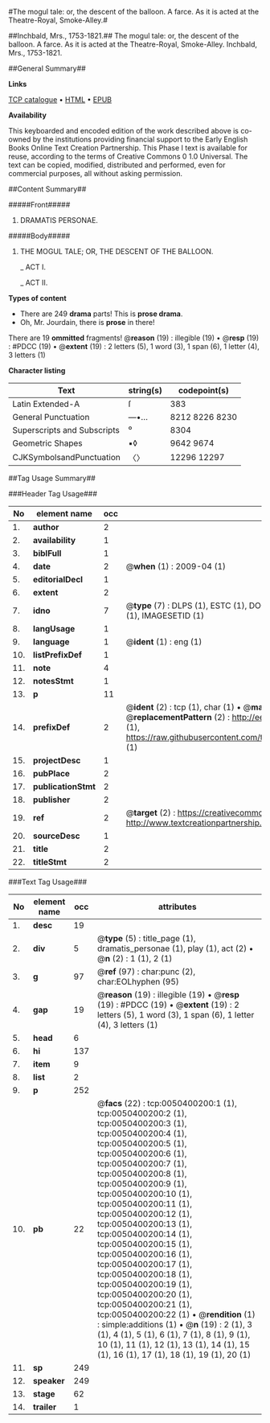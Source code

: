 #The mogul tale: or, the descent of the balloon. A farce. As it is acted at the Theatre-Royal, Smoke-Alley.#

##Inchbald, Mrs., 1753-1821.##
The mogul tale: or, the descent of the balloon. A farce. As it is acted at the Theatre-Royal, Smoke-Alley.
Inchbald, Mrs., 1753-1821.

##General Summary##

**Links**

[TCP catalogue](http://www.ota.ox.ac.uk/tcp/)  • 
[HTML](http://tei.it.ox.ac.uk/tcp/Texts-HTML/free/004/004878383.html)  • 
[EPUB](http://tei.it.ox.ac.uk/tcp/Texts-EPUB/free/004/004878383.epub)

**Availability**

This keyboarded and encoded edition of the
	       work described above is co-owned by the institutions
	       providing financial support to the Early English Books
	       Online Text Creation Partnership. This Phase I text is
	       available for reuse, according to the terms of Creative
	       Commons 0 1.0 Universal. The text can be copied,
	       modified, distributed and performed, even for
	       commercial purposes, all without asking permission.


##Content Summary##

#####Front#####

1. DRAMATIS PERSONAE.

#####Body#####

1. THE MOGUL TALE; OR, THE DESCENT OF THE BALLOON.

    _ ACT I.

    _ ACT II.

**Types of content**

  * There are 249 **drama** parts! This is **prose drama**.
  * Oh, Mr. Jourdain, there is **prose** in there!

There are 19 **ommitted** fragments! 
 @__reason__ (19) : illegible (19)  •  @__resp__ (19) : #PDCC (19)  •  @__extent__ (19) : 2 letters (5), 1 word (3), 1 span (6), 1 letter (4), 3 letters (1)

**Character listing**


|Text|string(s)|codepoint(s)|
|---|---|---|
|Latin Extended-A|ſ|383|
|General Punctuation|—•…|8212 8226 8230|
|Superscripts             and Subscripts|⁰|8304|
|Geometric Shapes|▪◊|9642 9674|
|CJKSymbolsandPunctuation|〈〉|12296 12297|

##Tag Usage Summary##

###Header Tag Usage###

|No|element name|occ|attributes|
|---|---|---|---|
|1.|__author__|2||
|2.|__availability__|1||
|3.|__biblFull__|1||
|4.|__date__|2| @__when__ (1) : 2009-04 (1)|
|5.|__editorialDecl__|1||
|6.|__extent__|2||
|7.|__idno__|7| @__type__ (7) : DLPS (1), ESTC (1), DOCNO (1), TCP (1), GALEDOCNO (1), CONTENTSET (1), IMAGESETID (1)|
|8.|__langUsage__|1||
|9.|__language__|1| @__ident__ (1) : eng (1)|
|10.|__listPrefixDef__|1||
|11.|__note__|4||
|12.|__notesStmt__|1||
|13.|__p__|11||
|14.|__prefixDef__|2| @__ident__ (2) : tcp (1), char (1)  •  @__matchPattern__ (2) : ([0-9\-]+):([0-9IVX]+) (1), (.+) (1)  •  @__replacementPattern__ (2) : http://eebo.chadwyck.com/downloadtiff?vid=$1&page=$2 (1), https://raw.githubusercontent.com/textcreationpartnership/Texts/master/tcpchars.xml#$1 (1)|
|15.|__projectDesc__|1||
|16.|__pubPlace__|2||
|17.|__publicationStmt__|2||
|18.|__publisher__|2||
|19.|__ref__|2| @__target__ (2) : https://creativecommons.org/publicdomain/zero/1.0/ (1), http://www.textcreationpartnership.org/docs/. (1)|
|20.|__sourceDesc__|1||
|21.|__title__|2||
|22.|__titleStmt__|2||


###Text Tag Usage###

|No|element name|occ|attributes|
|---|---|---|---|
|1.|__desc__|19||
|2.|__div__|5| @__type__ (5) : title_page (1), dramatis_personae (1), play (1), act (2)  •  @__n__ (2) : 1 (1), 2 (1)|
|3.|__g__|97| @__ref__ (97) : char:punc (2), char:EOLhyphen (95)|
|4.|__gap__|19| @__reason__ (19) : illegible (19)  •  @__resp__ (19) : #PDCC (19)  •  @__extent__ (19) : 2 letters (5), 1 word (3), 1 span (6), 1 letter (4), 3 letters (1)|
|5.|__head__|6||
|6.|__hi__|137||
|7.|__item__|9||
|8.|__list__|2||
|9.|__p__|252||
|10.|__pb__|22| @__facs__ (22) : tcp:0050400200:1 (1), tcp:0050400200:2 (1), tcp:0050400200:3 (1), tcp:0050400200:4 (1), tcp:0050400200:5 (1), tcp:0050400200:6 (1), tcp:0050400200:7 (1), tcp:0050400200:8 (1), tcp:0050400200:9 (1), tcp:0050400200:10 (1), tcp:0050400200:11 (1), tcp:0050400200:12 (1), tcp:0050400200:13 (1), tcp:0050400200:14 (1), tcp:0050400200:15 (1), tcp:0050400200:16 (1), tcp:0050400200:17 (1), tcp:0050400200:18 (1), tcp:0050400200:19 (1), tcp:0050400200:20 (1), tcp:0050400200:21 (1), tcp:0050400200:22 (1)  •  @__rendition__ (1) : simple:additions (1)  •  @__n__ (19) : 2 (1), 3 (1), 4 (1), 5 (1), 6 (1), 7 (1), 8 (1), 9 (1), 10 (1), 11 (1), 12 (1), 13 (1), 14 (1), 15 (1), 16 (1), 17 (1), 18 (1), 19 (1), 20 (1)|
|11.|__sp__|249||
|12.|__speaker__|249||
|13.|__stage__|62||
|14.|__trailer__|1||
